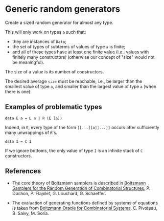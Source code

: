 Generic random generators
=========================

Create a sized random generator for almost any type.

This will only work on types `a` such that:

- they are instances of `Data`;
- the set of types of subterms of values of type `a` is finite;
- and all of these types have at least one finite value (i.e., values with
  finitely many constructors) (otherwise our concept of "size" would not be
  meaningful).

The size of a value is its number of constructors.

The desired average `size` must be reachable, i.e., be larger than the smallest
value of type `a`, and smaller than the largest value of type `a` (when there
is one).

Examples of problematic types
-----------------------------

    data E a = L a | R (E [a])

Indeed, in `E`, every type of the form `[[...[[a]]...]]` occurs after
sufficiently many unwrappings of `R`'s.

    data I = C I

If we ignore bottoms, the only value of type `I` is an infinite stack of `C`
constructors.

References
----------

- The core theory of Boltzmann samplers is described in
  [Boltzmann Samplers for the Random Generation of Combinatorial Structures](http://algo.inria.fr/flajolet/Publications/DuFlLoSc04.pdf),
  P. Duchon, P. Flajolet, G. Louchard, G. Schaeffer.

- The evaluation of generating functions defined by systems of equations is
  taken from
  [Boltzmann Oracle for Combinatorial Systems](http://www.dmtcs.org/pdfpapers/dmAI0132.pdf),
  C. Pivoteau, B. Salvy, M. Soria.
